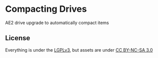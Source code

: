 # Compacting Drives

AE2 drive upgrade to automatically compact items

## License

Everything is under the [LGPLv3][lgpl], but assets are under [CC BY-NC-SA 3.0][cc]

[lgpl]: https://spdx.org/licenses/LGPL-3.0-or-later.html
[cc]: https://creativecommons.org/licenses/by-nc-sa/3.0/
